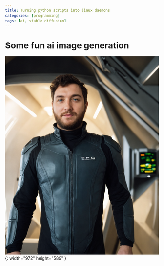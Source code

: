 ```yaml
---
title: Turning python scripts into linux daemons
categories: [programming]
tags: [ai, stable diffusion]
---
```


# Some fun ai image generation

![Desktop View](/assets/img/chris.png){: width="972" height="589" }
